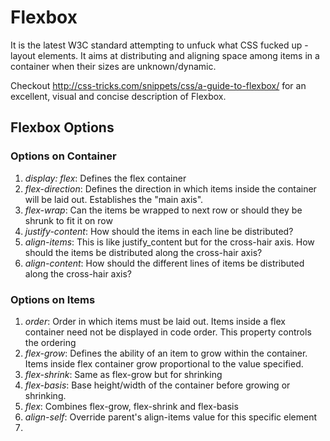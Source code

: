 # Flexbox

It is the latest W3C standard attempting to unfuck what CSS fucked up - layout elements. It aims at distributing and aligning space among items in a container when their sizes are unknown/dynamic.

Checkout http://css-tricks.com/snippets/css/a-guide-to-flexbox/ for an excellent, visual and concise description of Flexbox.

## Flexbox Options

### Options on Container

1. _display: flex_: Defines the flex container
2. _flex-direction_: Defines the direction in which items inside the container will be laid out. Establishes the "main axis".
3. _flex-wrap_: Can the items be wrapped to next row or should they be shrunk to fit it on row
4. _justify-content_: How should the items in each line be distributed?
5. _align-items_: This is like justify_content but for the cross-hair axis. How should the items be distributed along the cross-hair axis?
6. _align-content_: How should the different lines of items be distributed along the cross-hair axis?

### Options on Items

1. _order_: Order in which items must be laid out. Items inside a flex container need not be displayed in code order. This property controls the ordering
2. _flex-grow_: Defines the ability of an item to grow within the container. Items inside flex container grow proportional to the value specified.
3. _flex-shrink_: Same as flex-grow but for shrinking
4. _flex-basis_: Base height/width of the container before growing or shrinking. 
5. _flex_: Combines flex-grow, flex-shrink and flex-basis
6. _align-self_: Override parent's align-items value for this specific element
6. 